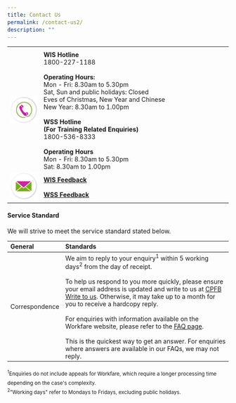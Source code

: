 ```yaml
---
title: Contact Us
permalink: /contact-us2/
description: ""
---
```

<table>
	<tr>
		<th style="width:15%"> </th>
		<th style="width:85%"> </th>
	</tr>
	<tr>
		<td><img src="/images/ico_contact.png"></td>
		<td><strong>WIS Hotline</strong><br>1800-227-1188<br><br><strong>Operating Hours:</strong><br>Mon - Fri: 8.30am to 5.30pm<br>Sat, Sun and public holidays: Closed<br>Eves of Christmas, New Year and Chinese<br>New Year: 8.30am to 1.00pm<br><br><strong>WSS Hotline<br>
(For Training Related Enquiries)</strong><br>
1800-536-8333<br><br>			
<b>Operating Hours</b><br>
Mon - Fri: 8.30am to 5.30pm<br>
Sat: 8.30am to 1.00pm</td>
	</tr>
	<tr>
		<td><img src="/images/ico_email.png"></td>
		<td><a href="https://www.cpf.gov.sg/member/contact-us/write-to-us"><strong>WIS Feedback</strong></a><br><br><a href="https://portal.ssg-wsg.gov.sg/"><strong>WSS Feedback</strong></a></td>
	</tr>
	<tr>
	</tr>
</table>

#### Service Standard

We will strive to meet the service standard stated below.

| General | Standards |
| :-------- | :-------- |
| Correspondence|We aim to reply to your enquiry<sup>1</sup> within 5 working days<sup>2</sup> from the day of receipt.<br><br>To help us respond to you more quickly, please ensure your email address is updated and write to us at <a href="https://www.cpf.gov.sg/writetous">CPFB Write to us</a>. Otherwise, it may take up to a month for you to receive a hardcopy reply.<br><br>For enquiries with information available on the Workfare website, please refer to the <a href="/faqs/wisfaqs/">FAQ page</a>.<br><br>This is the quickest way to get an answer. For enquiries where answers are available in our FAQs, we may not reply.|


<sub>
	<sup>1</sup>Enquiries do not include appeals for Workfare, which require a longer processing time depending on the case's complexity. <br>
<sup>2</sup>"Working days" refer to Mondays to Fridays, excluding public holidays.
</sub>